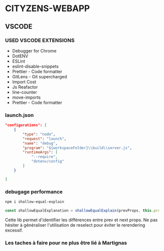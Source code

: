 # CITYZENS-WEBAPP


## VSCODE


### USED VSCODE EXTENSIONS

* Debugger for Chrome
* DotENV
* ESLint
* eslint-disable-snippets
* Prettier - Code formatter
* GitLens - Git supercharged
* Import Cost
* Js Reafactor
* line-counter
* move-imports
* Prettier - Code formatter

### launch.json

```json
"configurations": [
    {
        "type": "node",
        "request": "launch",
        "name": "debug",
        "program": "${workspaceFolder}\\build\\server.js",
        "runtimeArgs": [
            "--require",
            "dotenv/config"
        ]
    }

]
```

### debugage performance
```sh
npm i shallow-equal-explain
```
```javascript
const shallowEqualExplanation = shallowEqualExplain(prevProps, this.props);
```
Cette lib permet d'identifier les différences entre prev et next props.
Ne pas hésiter à généraliser l'utilisation de reselect pour éviter le rerendering excessif.


### Les taches à faire pour ne plus être lié à Martignas
